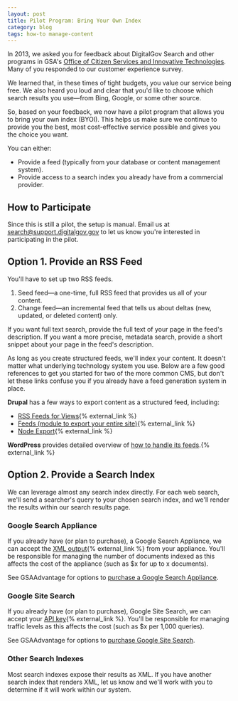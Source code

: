 ```yaml
---
layout: post
title: Pilot Program: Bring Your Own Index
category: blog
tags: how-to manage-content
---
```

In 2013, we asked you for feedback about DigitalGov Search and other programs in GSA's [Office of Citizen Services and Innovative Technologies](http://www.gsa.gov/portal/category/25729). Many of you responded to our customer experience survey.

We learned that, in these times of tight budgets, you value our service being free. We also heard you loud and clear that you'd like to choose which search results you use&mdash;from Bing, Google, or some other source.

So, based on your feedback, we now have a pilot program that allows you to bring your own index (BYOI). This helps us make sure we continue to provide you the best, most cost-effective service possible and gives you the choice you want.

You can either:

* Provide a feed (typically from your database or content management system).
* Provide access to a search index you already have from a commercial provider.

## How to Participate

Since this is still a pilot, the setup is manual. Email us at <search@support.digitalgov.gov> to let us know you're interested in participating in the pilot.

## Option 1. Provide an RSS Feed

You'll have to set up two RSS feeds.

1. Seed feed&mdash;a one-time, full RSS feed that provides us all of your content.
2. Change feed&mdash;an incremental feed that tells us about deltas (new, updated, or deleted content) only.

If you want full text search, provide the full text of your page in the feed's description. If you want a more precise, metadata search, provide a short snippet about your page in the feed's description.

As long as you create structured feeds, we'll index your content. It doesn't matter what  underlying technology system you use. Below are a few good references to get you started for two of the more common CMS, but don't let these links confuse you if you already have a feed generation system in place.

**Drupal** has a few ways to export content as a structured feed, including:

* [RSS Feeds for Views](https://drupal.org/node/83597){% external_link %}
* [Feeds (module to export your entire site)](https://drupal.org/project/feeds){% external_link %}
* [Node Export](https://drupal.org/project/node_export){% external_link %}

**WordPress** provides detailed overview of [how to handle its feeds](http://codex.wordpress.org/WordPress_Feeds).{% external_link %}

## Option 2. Provide a Search Index

We can leverage almost any search index directly. For each web search, we'll send a searcher's query to your chosen search index, and we'll render the results within our search results page.

### Google Search Appliance

If you already have (or plan to purchase), a Google Search Appliance, we can accept the [XML output](https://developers.google.com/search-appliance/documentation/614/xml_reference#results_xml){% external_link %} from your appliance. You'll be responsible for managing the number of documents indexed as this affects the cost of the appliance (such as $x for up to x documents).

See GSAAdvantage for options to [purchase a Google Search Appliance](https://www.gsaadvantage.gov/advantage/s/search.do?q=0:2google+search+appliance).

### Google Site Search

If you already have (or plan to purchase), Google Site Search, we can accept your [API key](https://developers.google.com/custom-search/json-api/v1/overview){% external_link %}. You'll be responsible for managing traffic levels as this affects the cost (such as $x per 1,000 queries).

See GSAAdvantage for options to [purchase Google Site Search](https://www.gsaadvantage.gov/advantage/s/search.do?q=0:2google+site+search).

### Other Search Indexes

Most search indexes expose their results as XML. If you have another search index that renders XML, let us know and we'll work with you to determine if it will work within our system.